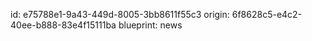 id: e75788e1-9a43-449d-8005-3bb8611f55c3
origin: 6f8628c5-e4c2-40ee-b888-83e4f15111ba
blueprint: news
